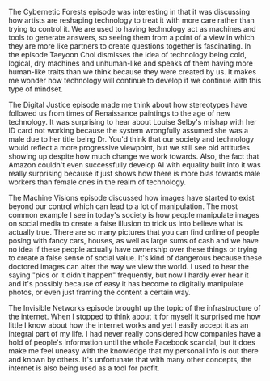 The Cybernetic Forests episode was interesting in that it was discussing how artists are reshaping technology to treat it with more care rather than trying to control it. We are used to having technology act as machines and tools to generate answers, so seeing them from a point of a view in which they are more like partners to create questions together is fascinating. In the episode Taeyoon Choi dismisses the idea of technology being cold, logical, dry machines and unhuman-like and speaks of them having more human-like traits than we think because they were created by us. It makes me wonder how technology will continue to develop if we continue with this type of mindset. 

The Digital Justice episode made me think about how stereotypes have followed us from times of Renaissance paintings to the age of new technology. It was surprising to hear about Louise Selby's mishap with her ID card not working because the system wrongfully assumed she was a male due to her title being Dr. You'd think that our society and technology would reflect a more progressive viewpoint, but we still see old attitudes showing up despite how much change we work towards. Also, the fact that Amazon couldn't even successfully develop AI with equality built into it was really surprising because it just shows how there is more bias towards male workers than female ones in the realm of technology.

The Machine Visions episode discussed how images have started to exist beyond our control which can lead to a lot of manipulation. The most common example I see in today's society is how people manipulate images on social media to create a false illusion to trick us into believe what is actually true. There are so many pictures that you can find online of people posing with fancy cars, houses, as well as large sums of cash and we have no idea if these people actually have ownership over these things or trying to create a false sense of social value. It's kind of dangerous because these doctored images can alter the way we view the world. I used to hear the saying "pics or it didn't happen" frequently, but now I hardly ever hear it and it's possibly because of easy it has become to digitally manipulate photos, or even just framing the content a certain way.

The Invisible Networks episode brought up the topic of the infrastructure of the internet. When I stopped to think about it for myself it surprised me how little I know about how the internet works and yet I easily accept it as an integral part of my life. I had never really considered how companies have a hold of people's information until the whole Facebook scandal, but it does make me feel uneasy with the knowledge that my personal info is out there and known by others. It's unfortunate that with many other concepts, the internet is also being used as a tool for profit.
